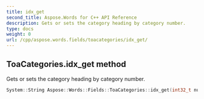 ```yaml
---
title: idx_get
second_title: Aspose.Words for C++ API Reference
description: Gets or sets the category heading by category number. 
type: docs
weight: 0
url: /cpp/aspose.words.fields/toacategories/idx_get/
---
```

## ToaCategories.idx_get method


Gets or sets the category heading by category number.

```cpp
System::String Aspose::Words::Fields::ToaCategories::idx_get(int32_t number)
```

